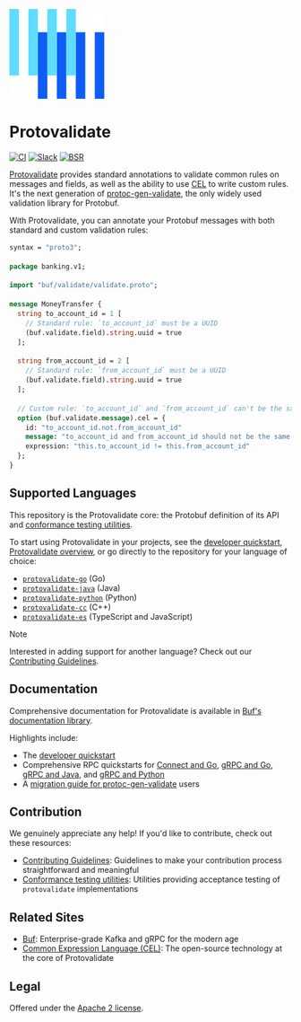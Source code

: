 ![The Buf logo](https://raw.githubusercontent.com/bufbuild/protovalidate/main/.github/buf-logo.svg) 

# Protovalidate

[![CI](https://github.com/bufbuild/protovalidate/actions/workflows/ci.yaml/badge.svg?branch=main)][ci]
[![Slack](https://img.shields.io/badge/Slack-Buf-%23e01563)][slack]
[![BSR](https://img.shields.io/badge/BSR-Module-0C65EC)][buf-mod]

[Protovalidate][protovalidate] provides standard annotations to validate common rules on messages and fields, as well as the ability to use [CEL][cel] to write custom rules. It's the next generation of [protoc-gen-validate][protoc-gen-validate], the only widely used validation library for Protobuf.

With Protovalidate, you can annotate your Protobuf messages with both standard and custom validation rules:

```protobuf
syntax = "proto3";

package banking.v1;

import "buf/validate/validate.proto";

message MoneyTransfer {
  string to_account_id = 1 [
    // Standard rule: `to_account_id` must be a UUID
    (buf.validate.field).string.uuid = true
  ];

  string from_account_id = 2 [
    // Standard rule: `from_account_id` must be a UUID
    (buf.validate.field).string.uuid = true
  ];

  // Custom rule: `to_account_id` and `from_account_id` can't be the same.
  option (buf.validate.message).cel = {
    id: "to_account_id.not.from_account_id"
    message: "to_account_id and from_account_id should not be the same value"
    expression: "this.to_account_id != this.from_account_id"
  };
}
```

## Supported Languages

This repository is the Protovalidate core: the Protobuf definition of its API and [conformance testing utilities][conformance]. 

To start using Protovalidate in your projects, see the [developer quickstart][quickstart], [Protovalidate overview][protovalidate], or go directly to the repository for your language of choice:

- [`protovalidate-go`][pv-go] (Go)
- [`protovalidate-java`][pv-java] (Java)
- [`protovalidate-python`][pv-python] (Python)
- [`protovalidate-cc`][pv-cc] (C++)
- [`protovalidate-es`][pv-es] (TypeScript and JavaScript)

> [!NOTE]  
> Interested in adding support for another language? Check out our [Contributing Guidelines][contributing].

## Documentation

Comprehensive documentation for Protovalidate is available in [Buf's documentation library][protovalidate].

Highlights include:

* The [developer quickstart][quickstart]
* Comprehensive RPC quickstarts for [Connect and Go][connect-go], [gRPC and Go][grpc-go], [gRPC and Java][grpc-java], and [gRPC and Python][grpc-python]
* A [migration guide for protoc-gen-validate][migration-guide] users

## Contribution

We genuinely appreciate any help! If you'd like to contribute, check out these resources:

- [Contributing Guidelines][contributing]: Guidelines to make your contribution process straightforward and meaningful
- [Conformance testing utilities](https://github.com/bufbuild/protovalidate/tree/main/docs/conformance.md): Utilities providing acceptance testing of `protovalidate` implementations

## Related Sites

- [Buf][buf]: Enterprise-grade Kafka and gRPC for the modern age
- [Common Expression Language (CEL)][cel]: The open-source technology at the core of Protovalidate

## Legal

Offered under the [Apache 2 license][license].

[buf]: https://buf.build
[cel]: https://cel.dev

[pv-go]: https://github.com/bufbuild/protovalidate-go
[pv-java]: https://github.com/bufbuild/protovalidate-java
[pv-python]: https://github.com/bufbuild/protovalidate-python
[pv-cc]: https://github.com/bufbuild/protovalidate-cc
[pv-es]: https://github.com/bufbuild/protovalidate-es

[buf-mod]: https://buf.build/bufbuild/protovalidate
[slack]: https://buf.build/links/slack
[license]: LICENSE
[contributing]: .github/CONTRIBUTING.md

[protoc-gen-validate]: https://github.com/bufbuild/protoc-gen-validate
[conformance]: https://github.com/bufbuild/protovalidate/blob/main/docs/conformance.md
[ci]: https://github.com/bufbuild/protovalidate/actions/workflows/ci.yaml

[protovalidate]: https://buf.build/docs/protovalidate/
[quickstart]: https://buf.build/docs/protovalidate/quickstart/
[connect-go]: https://buf.build/docs/protovalidate/quickstart/connect-go/
[grpc-go]: https://buf.build/docs/protovalidate/quickstart/grpc-go/
[grpc-java]: https://buf.build/docs/protovalidate/quickstart/grpc-java/
[grpc-python]: https://buf.build/docs/protovalidate/quickstart/grpc-python/
[migration-guide]: https://buf.build/docs/migration-guides/migrate-from-protoc-gen-validate/

